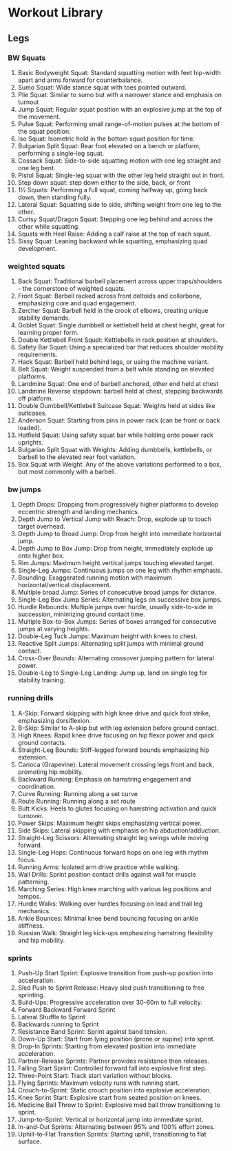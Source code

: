 # Workout Library
## Legs

### BW Squats

1. Basic Bodyweight Squat: Standard squatting motion with feet hip-width apart and arms forward for counterbalance.
2. Sumo Squat: Wide stance squat with toes pointed outward.
17. Plie Squat: Similar to sumo but with a narrower stance and emphasis on turnout
3. Jump Squat: Regular squat position with an explosive jump at the top of the movement.
4. Pulse Squat: Performing small range-of-motion pulses at the bottom of the squat position.
5. Iso Squat: Isometric hold in the bottom squat position for time.
7. Bulgarian Split Squat: Rear foot elevated on a bench or platform, performing a single-leg squat.
8. Cossack Squat: Side-to-side squatting motion with one leg straight and one leg bent.
9. Pistol Squat: Single-leg squat with the other leg held straight out in front.
10. Step down squat: step down either to the side, back, or front
13. 1½ Squats: Performing a full squat, coming halfway up, going back down, then standing fully.
15. Lateral Squat: Squatting side to side, shifting weight from one leg to the other.
16. Curtsy Squat/Dragon Squat: Stepping one leg behind and across the other while squatting.
18. Squats with Heel Raise: Adding a calf raise at the top of each squat.
20. Sissy Squat: Leaning backward while squatting, emphasizing quad development.

### weighted squats
1. Back Squat: Traditional barbell placement across upper traps/shoulders - the cornerstone of weighted squats.
2. Front Squat: Barbell racked across front deltoids and collarbone, emphasizing core and quad engagement.
3. Zercher Squat: Barbell held in the crook of elbows, creating unique stability demands.
4. Goblet Squat: Single dumbbell or kettlebell held at chest height, great for learning proper form.
5. Double Kettlebell Front Squat: Kettlebells in rack position at shoulders.
6. Safety Bar Squat: Using a specialized bar that reduces shoulder mobility requirements.
7. Hack Squat: Barbell held behind legs, or using the machine variant.
8. Belt Squat: Weight suspended from a belt while standing on elevated platforms.
8. Landmine Squat: One end of barbell anchored, other end held at chest
9. Landmine Reverse stepdown: barbell held at chest, stepping backwards off platform.
8. Double Dumbbell/Kettlebell Suitcase Squat: Weights held at sides like suitcases.
8. Anderson Squat: Starting from pins in power rack (can be front or back loaded).
8. Hatfield Squat: Using safety squat bar while holding onto power rack uprights.
8. Bulgarian Split Squat with Weights: Adding dumbbells, kettlebells, or barbell to the elevated rear foot variation.
8. Box Squat with Weight: Any of the above variations performed to a box, but most commonly with a barbell.

### bw jumps
1. Depth Drops: Dropping from progressively higher platforms to develop eccentric strength and landing mechanics.
2. Depth Jump to Vertical Jump with Reach: Drop, explode up to touch target overhead.
3. Depth Jump to Broad Jump: Drop from height into immediate horizontal jump.
1. Depth Jump to Box Jump: Drop from height, immediately explode up onto higher box.
1. Rim Jumps: Maximum height vertical jumps touching elevated target.
4. Single-Leg Jumps: Continuous jumps on one leg with rhythm emphasis.
5. Bounding: Exaggerated running motion with maximum horizontal/vertical displacement.
1. Multiple broad Jump: Series of consecutive broad jumps for distance.
1. Single-Leg Box Jump Series: Alternating legs on successive box jumps.
1. Hurdle Rebounds: Multiple jumps over hurdle, usually side-to-side in succession, minimizing ground contact time.
1. Multiple Box-to-Box Jumps: Series of boxes arranged for consecutive jumps at varying heights.
1. Double-Leg Tuck Jumps: Maximum height with knees to chest.
1. Reactive Split Jumps: Alternating split jumps with minimal ground contact.
1. Cross-Over Bounds: Alternating crossover jumping pattern for lateral power.
1. Double-Leg to Single-Leg Landing: Jump up, land on single leg for stability training.

### running drills
1. A-Skip: Forward skipping with high knee drive and quick foot strike, emphasizing dorsiflexion.
2. B-Skip: Similar to A-skip but with leg extension before ground contact.
3. High Knees: Rapid knee drive focusing on hip flexor power and quick ground contacts.
4. Straight-Leg Bounds: Stiff-legged forward bounds emphasizing hip extension.
5. Carioca (Grapevine): Lateral movement crossing legs front and back, promoting hip mobility.
4. Backward Running: Emphasis on hamstring engagement and coordination.
4. Curve Running: Running along a set curve
5. Route Running: Running along a set route
4.  Butt Kicks: Heels to glutes focusing on hamstring activation and quick turnover.
4. Power Skips: Maximum height skips emphasizing vertical power.
4. Side Skips: Lateral skipping with emphasis on hip abduction/adduction.
4. Straight-Leg Scissors: Alternating straight leg swings while moving forward.
4. Single-Leg Hops: Continuous forward hops on one leg with rhythm focus.
4. Running Arms: Isolated arm drive practice while walking.
4. Wall Drills: Sprint position contact drills against wall for muscle patterning.
4. Marching Series: High knee marching with various leg positions and tempos.
4. Hurdle Walks: Walking over hurdles focusing on lead and trail leg mechanics.
4. Ankle Bounces: Minimal knee bend bouncing focusing on ankle stiffness.
4.  Russian Walk: Straight leg kick-ups emphasizing hamstring flexibility and hip mobility.

### sprints
1.  Push-Up Start Sprint: Explosive transition from push-up position into acceleration.
1. Sled Push to Sprint Release: Heavy sled push transitioning to free sprinting.
1. Build-Ups: Progressive acceleration over 30-60m to full velocity.
6. Forward Backward Forward Sprint
7. Lateral Shuffle to Sprint
8. Backwards running to Sprint
1. Resistance Band Sprint: Sprint against band tension.
1. Down-Up Start: Start from lying position (prone or supine) into sprint.
1. Drop-In Sprints: Starting from elevated position into immediate acceleration.
1. Partner-Release Sprints: Partner provides resistance then releases.
1. Falling Start Sprint: Controlled forward fall into explosive first step.
1. Three-Point Start: Track start variation without blocks.
1. Flying Sprints: Maximum velocity runs with running start.
1. Crouch-to-Sprint: Static crouch position into explosive acceleration.
1. Knee Sprint Start: Explosive start from seated position on knees.
1. Medicine Ball Throw to Sprint: Explosive med ball throw transitioning to sprint.
1. Jump-to-Sprint: Vertical or horizontal jump into immediate sprint.
1. In-and-Out Sprints: Alternating between 95% and 100% effort zones.
1. Uphill-to-Flat Transition Sprints: Starting uphill, transitioning to flat surface.

